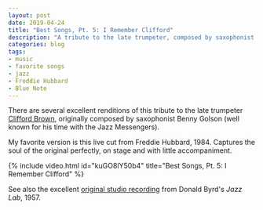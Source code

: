 ```yaml
---
layout: post
date: 2019-04-24
title: "Best Songs, Pt. 5: I Remember Clifford"
description: "A tribute to the late trumpeter, composed by saxophonist Benny Golson."
categories: blog
tags:
- music
- favorite songs
- jazz
- Freddie Hubbard
- Blue Note
---
```


There are several excellent renditions of this tribute to the late trumpeter [Clifford Brown](https://en.wikipedia.org/wiki/Clifford_Brown), originally composed by saxophonist Benny Golson (well known for his time with the Jazz Messengers).

My favorite version is this live cut from Freddie Hubbard, 1984. Captures the soul of the original perfectly, on stage and with little accompaniment.

{% include video.html id="kuGO8IY50b4" title="Best Songs, Pt. 5: I Remember Clifford" %}

See also the excellent [original studio recording](https://www.youtube.com/watch?v=o_XDEStRF88) from Donald Byrd's _Jazz Lab_, 1957.
